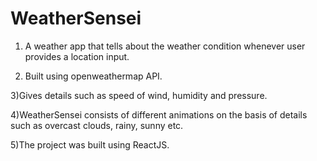 # WeatherSensei

1) A weather app that tells about the weather condition whenever user provides a location input.

2) Built using openweathermap API.

3)Gives details such as speed of wind, humidity and pressure.

4)WeatherSensei consists of different animations on the basis of details such as overcast clouds, rainy, sunny etc.

5)The project was built using ReactJS.
